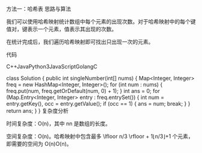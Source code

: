 方法一：哈希表
思路与算法

我们可以使用哈希映射统计数组中每个元素的出现次数。对于哈希映射中的每个键值对，键表示一个元素，值表示其出现的次数。

在统计完成后，我们遍历哈希映射即可找出只出现一次的元素。

代码

C++JavaPython3JavaScriptGolangC

class Solution {
public int singleNumber(int[] nums) {
Map<Integer, Integer> freq = new HashMap<Integer, Integer>();
for (int num : nums) {
freq.put(num, freq.getOrDefault(num, 0) + 1);
}
int ans = 0;
for (Map.Entry<Integer, Integer> entry : freq.entrySet()) {
int num = entry.getKey(), occ = entry.getValue();
if (occ == 1) {
ans = num;
break;
}
}
return ans;
}
}
复杂度分析

时间复杂度：O(n)，其中 nn 是数组的长度。

空间复杂度：O(n)。哈希映射中包含最多 \lfloor n/3 \rfloor + 1⌊n/3⌋+1 个元素，即需要的空间为 O(n)O(n)。
